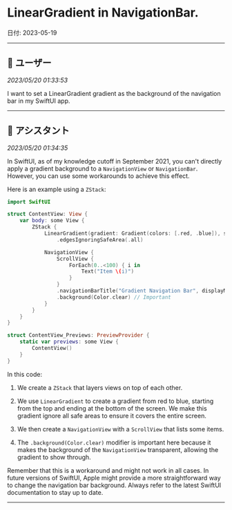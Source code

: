 # LinearGradient in NavigationBar.

日付: 2023-05-19

---

## 👤 ユーザー
*2023/05/20 01:33:53*

I want to set a LinearGradient gradient as the background of the navigation bar in my SwiftUI app.

---

## 🤖 アシスタント
*2023/05/20 01:34:35*

In SwiftUI, as of my knowledge cutoff in September 2021, you can't directly apply a gradient background to a `NavigationView` or `NavigationBar`. However, you can use some workarounds to achieve this effect.

Here is an example using a `ZStack`:

```swift
import SwiftUI

struct ContentView: View {
    var body: some View {
        ZStack {
            LinearGradient(gradient: Gradient(colors: [.red, .blue]), startPoint: .top, endPoint: .bottom)
                .edgesIgnoringSafeArea(.all)

            NavigationView {
                ScrollView {
                    ForEach(0..<100) { i in
                        Text("Item \(i)")
                    }
                }
                .navigationBarTitle("Gradient Navigation Bar", displayMode: .inline)
                .background(Color.clear) // Important
            }
        }
    }
}

struct ContentView_Previews: PreviewProvider {
    static var previews: some View {
        ContentView()
    }
}
```

In this code:

1. We create a `ZStack` that layers views on top of each other. 

2. We use `LinearGradient` to create a gradient from red to blue, starting from the top and ending at the bottom of the screen. We make this gradient ignore all safe areas to ensure it covers the entire screen.

3. We then create a `NavigationView` with a `ScrollView` that lists some items.

4. The `.background(Color.clear)` modifier is important here because it makes the background of the `NavigationView` transparent, allowing the gradient to show through.

Remember that this is a workaround and might not work in all cases. In future versions of SwiftUI, Apple might provide a more straightforward way to change the navigation bar background. Always refer to the latest SwiftUI documentation to stay up to date.

---
